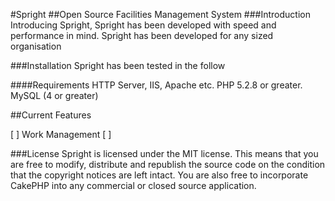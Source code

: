 #Spright
##Open Source Facilities Management System
###Introduction
Introducing Spright, Spright has been developed with speed and performance in mind. Spright has been developed for any sized organisation 


###Installation
Spright has been tested in the follow

####Requirements
HTTP Server, IIS, Apache etc. 
PHP 5.2.8 or greater.
MySQL (4 or greater)



##Current Features 

[ ] Work Management
[ ] 

###License
Spright is licensed under the MIT license. This means that you are free to modify, distribute and republish the source code on the condition that the copyright notices are left intact. You are also free to incorporate CakePHP into any commercial or closed source application.